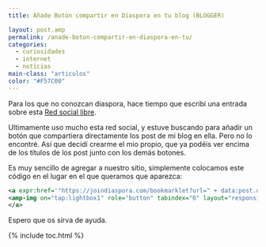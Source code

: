 ```yaml
---
title: Añade Botón compartir en Diaspora en tu blog (BLOGGER)

layout: post.amp
permalink: /anade-boton-compartir-en-diaspora-en-tu/
categories:
  - curiosidades
  - internet
  - noticias
main-class: "articulos"
color: "#F57C00"
---
```

<div class="icodias">
</div>

Para los que no conozcan diaspora, hace tiempo que escribí una entrada sobre esta [Red social libre][1].

Ultimamente uso mucho esta red social, y estuve buscando para añadir un botón que compartiera directamente los post de mi blog en ella. Pero no lo encontré. Así que decidí crearme el mio propio, que ya podéis ver encima de los títulos de los post junto con los demás botones.

Es muy sencillo de agregar a nuestro sítio, simplemente colocamos este código en el lugar en el que queramos que aparezca:

```xml
<a expr:href='"https://joindiaspora.com/bookmarklet?url=" + data:post.url + "&title=" + data:post.title' target="_blank">
<amp-img on="tap:lightbox1" role="button" tabindex="0" layout="responsive" alt="compartir en Diaspora*" height="32px" src="http://lh3.googleusercontent.com/-BtpsAHPELfY/TfzF4u54aoI/AAAAAAAAApA/BOgUWG9-sVk/s288/diaspora.png" title="compartir en Diaspora*" width="32px" />
</a>

```

Espero que os sirva de ayuda.



 [1]: https://elbauldelprogramador.com/diaspora-la-red-social-libre

{% include toc.html %}
